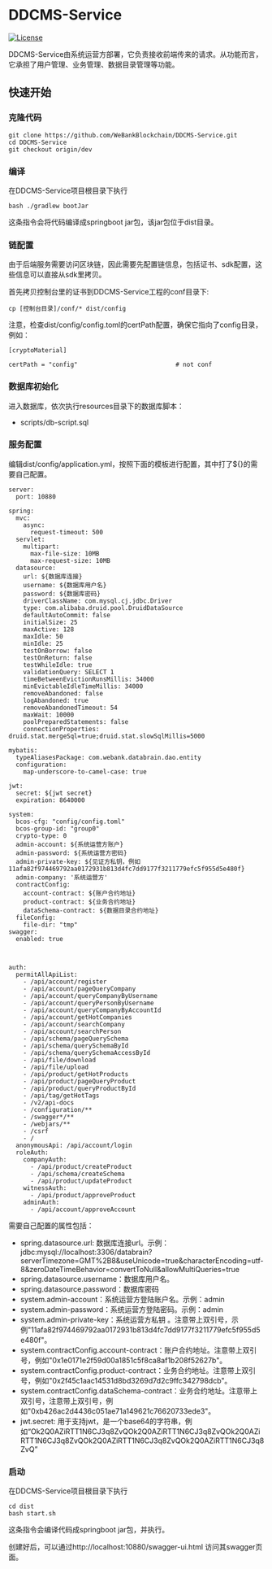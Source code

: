 # DDCMS-Service

[![License](https://img.shields.io/badge/license-Apache%202-4EB1BA.svg)](https://www.apache.org/licenses/LICENSE-2.0.html)


DDCMS-Service由系统运营方部署，它负责接收前端传来的请求。从功能而言，它承担了用户管理、业务管理、数据目录管理等功能。


## 快速开始
### 克隆代码
```
git clone https://github.com/WeBankBlockchain/DDCMS-Service.git
cd DDCMS-Service
git checkout origin/dev
```

### 编译

在DDCMS-Service项目根目录下执行
```
bash ./gradlew bootJar
```
这条指令会将代码编译成springboot jar包，该jar包位于dist目录。

### 链配置
由于后端服务需要访问区块链，因此需要先配置链信息，包括证书、sdk配置，这些信息可以直接从sdk里拷贝。

首先拷贝控制台里的证书到DDCMS-Service工程的conf目录下:

```
cp [控制台目录]/conf/* dist/config
```

注意，检查dist/config/config.toml的certPath配置，确保它指向了config目录，例如：
```
[cryptoMaterial]

certPath = "config"                           # not conf

```

### 数据库初始化
进入数据库，依次执行resources目录下的数据库脚本：
- scripts/db-script.sql


### 服务配置
编辑dist/config/application.yml，按照下面的模板进行配置，其中打了${}的需要自己配置。
```
server:
  port: 10880

spring:
  mvc:
    async:
      request-timeout: 500
  servlet:
    multipart:
      max-file-size: 10MB
      max-request-size: 10MB
  datasource:
    url: ${数据库连接}
    username: ${数据库用户名}
    password: ${数据库密码}
    driverClassName: com.mysql.cj.jdbc.Driver
    type: com.alibaba.druid.pool.DruidDataSource
    defaultAutoCommit: false
    initialSize: 25
    maxActive: 128
    maxIdle: 50
    minIdle: 25
    testOnBorrow: false
    testOnReturn: false
    testWhileIdle: true
    validationQuery: SELECT 1
    timeBetweenEvictionRunsMillis: 34000
    minEvictableIdleTimeMillis: 34000
    removeAbandoned: false
    logAbandoned: true
    removeAbandonedTimeout: 54
    maxWait: 10000
    poolPreparedStatements: false
    connectionProperties: druid.stat.mergeSql=true;druid.stat.slowSqlMillis=5000

mybatis:
  typeAliasesPackage: com.webank.databrain.dao.entity
  configuration:
    map-underscore-to-camel-case: true

jwt:
  secret: ${jwt secret}
  expiration: 8640000

system:
  bcos-cfg: "config/config.toml"
  bcos-group-id: "group0"
  crypto-type: 0
  admin-account: ${系统运营方账户}
  admin-password: ${系统运营方密码}
  admin-private-key: ${见证方私钥，例如11afa82f974469792aa0172931b813d4fc7dd9177f3211779efc5f955d5e480f}
  admin-company: '系统运营方'
  contractConfig:
    account-contract: ${账户合约地址}
    product-contract: ${业务合约地址}
    dataSchema-contract: ${数据目录合约地址}
  fileConfig:
    file-dir: "tmp"
swagger:
  enabled: true



auth:
  permitAllApiList:
    - /api/account/register
    - /api/account/pageQueryCompany
    - /api/account/queryCompanyByUsername
    - /api/account/queryPersonByUsername
    - /api/account/queryCompanyByAccountId
    - /api/account/getHotCompanies
    - /api/account/searchCompany
    - /api/account/searchPerson
    - /api/schema/pageQuerySchema
    - /api/schema/querySchemaById
    - /api/schema/querySchemaAccessById
    - /api/file/download
    - /api/file/upload
    - /api/product/getHotProducts
    - /api/product/pageQueryProduct
    - /api/product/queryProductById
    - /api/tag/getHotTags
    - /v2/api-docs
    - /configuration/**
    - /swagger*/**
    - /webjars/**
    - /csrf
    - /
  anonymousApi: /api/account/login
  roleAuth:
    companyAuth:
      - /api/product/createProduct
      - /api/schema/createSchema
      - /api/product/updateProduct
    witnessAuth:
      - /api/product/approveProduct
    adminAuth:
      - /api/account/approveAccount

```
需要自己配置的属性包括：

- spring.datasource.url: 数据库连接url。示例： jdbc:mysql://localhost:3306/databrain?serverTimezone=GMT%2B8&useUnicode=true&characterEncoding=utf-8&zeroDateTimeBehavior=convertToNull&allowMultiQueries=true
- spring.datasource.username：数据库用户名。
- spring.datasource.password：数据库密码
- system.admin-account：系统运营方登陆账户名。示例：admin
- system.admin-password：系统运营方登陆密码。示例：admin 
- system.admin-private-key：系统运营方私钥 。注意带上双引号，示例"11afa82f974469792aa0172931b813d4fc7dd9177f3211779efc5f955d5e480f"。
- system.contractConfig.account-contract：账户合约地址。注意带上双引号，例如"0x1e0171e2f59d00a1851c5f8ca8af1b208f52627b"。
- system.contractConfig.product-contract：业务合约地址。注意带上双引号，例如"0x2f45c1aac14531d8bd3269d7d2c9ffc342798dcb"。
- system.contractConfig.dataSchema-contract：业务合约地址。注意带上双引号，注意带上双引号，例如"0xb426ac2d4436c051ae71a149621c76620733ede3"。
- jwt.secret: 用于支持jwt，是一个base64的字符串，例如“Ok2Q0AZiRTT1N6CJ3q8ZvQOk2Q0AZiRTT1N6CJ3q8ZvQOk2Q0AZiRTT1N6CJ3q8ZvQOk2Q0AZiRTT1N6CJ3q8ZvQOk2Q0AZiRTT1N6CJ3q8ZvQ”

### 启动
在DDCMS-Service项目根目录下执行
```
cd dist
bash start.sh
```
这条指令会编译代码成springboot jar包，并执行。

创建好后，可以通过http://localhost:10880/swagger-ui.html 访问其swagger页面。